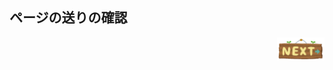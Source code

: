 ## ページの送りの確認
<div>
    <a href="https://github.com/AtonoT63/prevTest.md"><img src="./icons/navigation_next.png" width="15%" align="right"></a>
</div>
